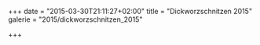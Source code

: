 +++
date = "2015-03-30T21:11:27+02:00"
title = "Dickworzschnitzen 2015"
galerie = "2015/dickworzschnitzen_2015"

+++


